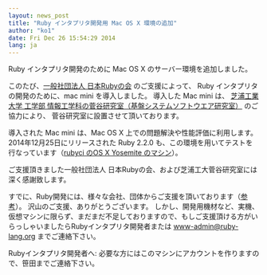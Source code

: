 ```yaml
---
layout: news_post
title: "Ruby インタプリタ開発用 Mac OS X 環境の追加"
author: "ko1"
date: Fri Dec 26 15:54:29 2014
lang: ja
---
```


Ruby インタプリタ開発のために Mac OS X のサーバー環境を追加しました。

このたび、[一般社団法人 日本Rubyの会](http://ruby-no-kai.org/) のご支援によって、
Ruby インタプリタの開発のために、mac mini を導入しました。
導入した Mac mini は、 [芝浦工業大学 工学部 情報工学科の菅谷研究室（基盤システムソフトウエア研究室）](http://www.dlab.ise.shibaura-it.ac.jp/) のご協力により、
菅谷研究室に設置させて頂いております。

導入された Mac mini は、Mac OS X 上での問題解決や性能評価に利用します。
2014年12月25日にリリースされた Ruby 2.2.0 も、この環境を用いてテストを行なっています（[rubyci のOS X Yosemite のマシン](http://rubyci.org/)）。

ご支援頂きました一般社団法人 日本Rubyの会、および芝浦工大菅谷研究室には深く感謝致します。

すでに、Ruby開発には、様々な会社、団体からご支援を頂いております（[参考](https://www.ruby-lang.org/en/about/website/)）。
沢山のご支援、ありがとうございます。
しかし、開発用機材など、実機、仮想マシンに限らず、まだまだ不足しておりますので、もしご支援頂ける方がいらっしゃいましたらRubyインタプリタ開発者または www-admin@ruby-lang.org までご連絡下さい。

Rubyインタプリタ開発者へ: 必要な方にはこのマシンにアカウントを作りますので、笹田までご連絡下さい。
